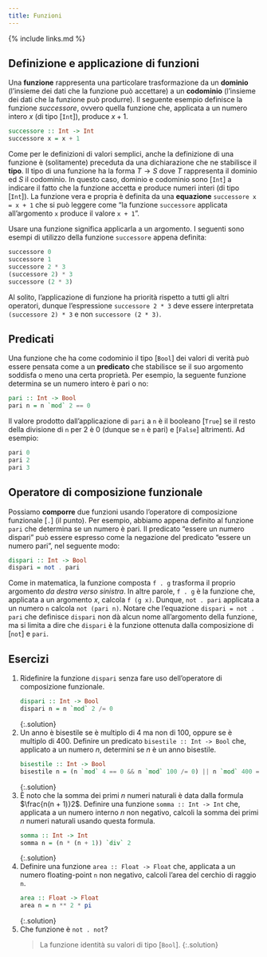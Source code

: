 ```yaml
---
title: Funzioni
---
```


{% include links.md %}

## Definizione e applicazione di funzioni

Una **funzione** rappresenta una particolare trasformazione da un
**dominio** (l’insieme dei dati che la funzione può accettare) a un
**codominio** (l’insieme dei dati che la funzione può produrre). Il
seguente esempio definisce la funzione _successore_, ovvero quella
funzione che, applicata a un numero intero $x$ (di tipo [`Int`]),
produce $x + 1$.

```haskell
successore :: Int -> Int
successore x = x + 1
```

Come per le definizioni di valori semplici, anche la definizione di
una funzione è (solitamente) preceduta da una dichiarazione che ne
stabilisce il **tipo**.  Il tipo di una funzione ha la forma $T \to
S$ dove $T$ rappresenta il dominio ed $S$ il codominio. In questo
caso, dominio e codominio sono [`Int`] a indicare il fatto che la
funzione accetta e produce numeri interi (di tipo [`Int`]).  La
funzione vera e propria è definita da una **equazione** `successore
x = x + 1` che si può leggere come “la funzione `successore`
applicata all’argomento `x` produce il valore `x + 1`”.

Usare una funzione significa applicarla a un argomento. I seguenti
sono esempi di utilizzo della funzione `successore` appena definita:

```haskell
successore 0
successore 1
successore 2 * 3
(successore 2) * 3
successore (2 * 3)
```

Al solito, l’applicazione di funzione ha priorità rispetto a tutti
gli altri operatori, dunque l’espressione `successore 2 * 3` deve
essere interpretata `(successore 2) * 3` e non `successore (2 * 3)`.

## Predicati

Una funzione che ha come codominio il tipo [`Bool`] dei valori di
verità può essere pensata come a un **predicato** che stabilisce se
il suo argomento soddisfa o meno una certa proprietà. Per esempio,
la seguente funzione determina se un numero intero è pari o no:

```haskell
pari :: Int -> Bool
pari n = n `mod` 2 == 0
```

Il valore prodotto dall’applicazione di `pari` a `n` è il booleano
[`True`] se il resto della divisione di `n` per 2 è 0 (dunque se `n` è
pari) e [`False`] altrimenti. Ad esempio:

```haskell
pari 0
pari 2
pari 3
```

## Operatore di composizione funzionale

Possiamo **comporre** due funzioni usando l’operatore di
composizione funzionale [`.`] (il punto). Per esempio, abbiamo appena
definito al funzione `pari` che determina se un numero è pari. Il
predicato “essere un numero dispari” può essere espresso come la
negazione del predicato “essere un numero pari”, nel seguente modo:

```haskell
dispari :: Int -> Bool
dispari = not . pari
```

Come in matematica, la funzione composta `f . g` trasforma il
proprio argomento _da destra verso sinistra_. In altre parole, `f
. g` è la funzione che, applicata a un argomento _x_, calcola `f (g
x)`. Dunque, `not . pari` applicata a un numero `n` calcola `not
(pari n)`.  Notare che l’equazione `dispari = not . pari` che
definisce `dispari` non dà alcun nome all’argomento della funzione,
ma si limita a dire che `dispari` è la funzione ottenuta dalla
composizione di [`not`] e `pari`.

## Esercizi

1. Ridefinire la funzione `dispari` senza fare uso dell’operatore di
   composizione funzionale.
   ```haskell
   dispari :: Int -> Bool
   dispari n = n `mod` 2 /= 0
   ```
   {:.solution}
2. Un anno è bisestile se è multiplo di 4 ma non di 100, oppure se è
   multiplo di 400. Definire un predicato `bisestile :: Int -> Bool`
   che, applicato a un numero $n$, determini se $n$ è un anno
   bisestile.
   ```haskell
   bisestile :: Int -> Bool
   bisestile n = (n `mod` 4 == 0 && n `mod` 100 /= 0) || n `mod` 400 == 0
   ```
   {:.solution}
3. È noto che la somma dei primi $n$ numeri naturali è data dalla
   formula $\frac{n(n + 1)}2$.  Definire una funzione `somma :: Int
   -> Int` che, applicata a un numero interno $n$ non negativo,
   calcoli la somma dei primi $n$ numeri naturali usando questa
   formula.
   ```haskell
   somma :: Int -> Int
   somma n = (n * (n + 1)) `div` 2
   ```
   {:.solution}
4. Definire una funzione `area :: Float -> Float` che, applicata a
   un numero floating-point `n` non negativo, calcoli l’area del
   cerchio di raggio `n`.
   ```haskell
   area :: Float -> Float
   area n = n ** 2 * pi
   ```
   {:.solution}
5. Che funzione è `not . not`?
   > La funzione identità su valori di tipo [`Bool`].
   {:.solution}
